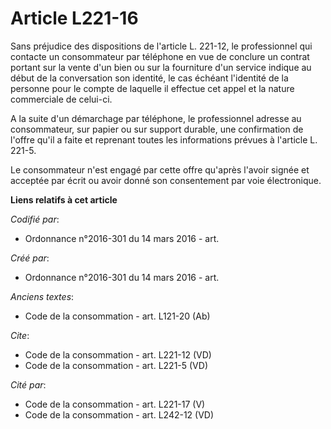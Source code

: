 # Article L221-16

Sans préjudice des dispositions de l'article L. 221-12, le professionnel qui contacte un consommateur par téléphone en vue de
conclure un contrat portant sur la vente d'un bien ou sur la fourniture d'un service indique au début de la conversation son
identité, le cas échéant l'identité de la personne pour le compte de laquelle il effectue cet appel et la nature commerciale
de celui-ci. 

A la suite d'un démarchage par téléphone, le professionnel adresse au consommateur, sur papier ou sur support durable, une
confirmation de l'offre qu'il a faite et reprenant toutes les informations prévues à l'article L. 221-5. 

Le consommateur n'est engagé par cette offre qu'après l'avoir signée et acceptée par écrit ou avoir donné son consentement
par voie électronique.

**Liens relatifs à cet article**

_Codifié par_:

  - Ordonnance n°2016-301 du 14 mars 2016 - art.

_Créé par_:

  - Ordonnance n°2016-301 du 14 mars 2016 - art.

_Anciens textes_:

  - Code de la consommation - art. L121-20 (Ab)

_Cite_:

  - Code de la consommation - art. L221-12 (VD)
  - Code de la consommation - art. L221-5 (VD)

_Cité par_:

  - Code de la consommation - art. L221-17 (V)
  - Code de la consommation - art. L242-12 (VD)

